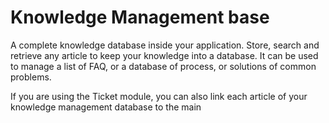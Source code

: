 Knowledge Management base
=========================


A complete knowledge database inside your application.
Store, search and retrieve any article to keep your knowledge into a database. It can be used to manage a list of FAQ, or a database
of process, or solutions of common problems.
 
If you are using the Ticket module, you can also link each article of your knowledge management database to the main  
